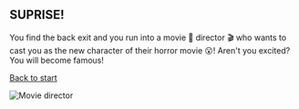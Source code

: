 ## SUPRISE!

You find the back exit and you run into a movie :movie_camera: director :clapper: who wants to cast you as the new character of their horror movie :open_mouth:! Aren't you excited? You will become famous!

[Back to start](abandoned-house.md)

![Movie director](https://moneyinc.com/wp-content/uploads/2016/12/77177227.jpg)
